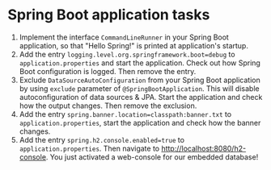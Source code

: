 # Spring Boot application tasks
1. Implement the interface `CommandLineRunner` in your Spring Boot application, so that 
"Hello Spring!" is printed at application's startup.
2. Add the entry `logging.level.org.springframework.boot=debug` to `application.properties` and start the application.
Check out how Spring Boot configuration is logged. Then remove the entry.
3. Exclude `DataSourceAutoConfiguration` from your Spring Boot application by using `exclude` parameter of
`@SpringBootApplication`. This will disable autoconfiguration of data sources & JPA. Start the application and check
how the output changes. Then remove the exclusion.
4. Add the entry `spring.banner.location=classpath:banner.txt` to `application.properties`, start the application and
check how the banner changes.
5. Add the entry `spring.h2.console.enabled=true` to `application.properties`. Then navigate to
[http://localhost:8080/h2-console](http://localhost:8080/h2-console). You just activated a web-console for our embedded
database!